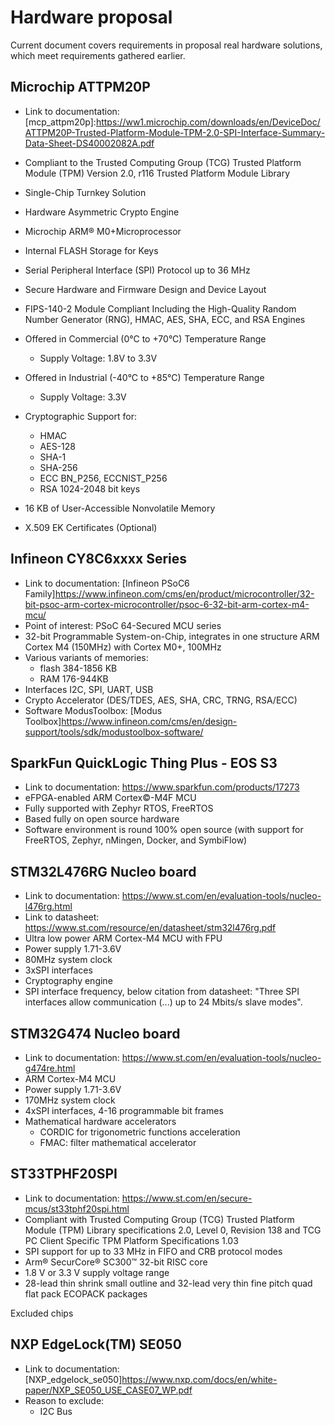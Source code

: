 # Hardware proposal

Current document covers requirements in proposal real hardware solutions,
which meet requirements gathered earlier.

## Microchip ATTPM20P

* Link to documentation: [mcp_attpm20p]:<https://ww1.microchip.com/downloads/en/DeviceDoc/ATTPM20P-Trusted-Platform-Module-TPM-2.0-SPI-Interface-Summary-Data-Sheet-DS40002082A.pdf>
* Compliant to the Trusted Computing Group (TCG) Trusted Platform Module (TPM)
Version 2.0, r116 Trusted Platform Module Library
* Single-Chip Turnkey Solution
* Hardware Asymmetric Crypto Engine
* Microchip ARM® M0+Microprocessor
* Internal FLASH Storage for Keys
* Serial Peripheral Interface (SPI) Protocol up to 36 MHz
* Secure Hardware and Firmware Design and Device Layout
* FIPS-140-2 Module Compliant Including the High-Quality Random Number
Generator (RNG), HMAC, AES, SHA, ECC, and RSA Engines

* Offered in Commercial (0°C to +70°C) Temperature Range
  * Supply Voltage: 1.8V to 3.3V
* Offered in Industrial (-40°C to +85°C) Temperature Range
  * Supply Voltage: 3.3V
* Cryptographic Support for:
  * HMAC
  * AES-128
  * SHA-1
  * SHA-256
  * ECC BN_P256, ECCNIST_P256
  * RSA 1024-2048 bit keys
* 16 KB of User-Accessible Nonvolatile Memory
* X.509 EK Certificates (Optional)

## Infineon CY8C6xxxx Series

* Link to documentation: [Infineon PSoC6 Family]<https://www.infineon.com/cms/en/product/microcontroller/32-bit-psoc-arm-cortex-microcontroller/psoc-6-32-bit-arm-cortex-m4-mcu/>
* Point of interest: PSoC 64-Secured MCU series
* 32-bit Programmable System-on-Chip, integrates in one structure
ARM Cortex M4 (150MHz) with Cortex M0+, 100MHz
* Various variants of memories:
  * flash 384-1856 KB
  * RAM 176-944KB
* Interfaces I2C, SPI, UART, USB
* Crypto Accelerator (DES/TDES, AES, SHA, CRC, TRNG, RSA/ECC)
* Software ModusToolbox: [Modus Toolbox]<https://www.infineon.com/cms/en/design-support/tools/sdk/modustoolbox-software/>

## SparkFun QuickLogic Thing Plus - EOS S3

* Link to documentation: <https://www.sparkfun.com/products/17273>
* eFPGA-enabled ARM  Cortex©-M4F MCU
* Fully supported with Zephyr RTOS, FreeRTOS
* Based fully on open source hardware
* Software environment is round 100% open source
(with support for FreeRTOS, Zephyr, nMingen, Docker, and SymbiFlow)

## STM32L476RG Nucleo board

* Link to documentation: <https://www.st.com/en/evaluation-tools/nucleo-l476rg.html>
* Link to datasheet: <https://www.st.com/resource/en/datasheet/stm32l476rg.pdf>
* Ultra low power ARM Cortex-M4 MCU with FPU
* Power supply 1.71-3.6V
* 80MHz system clock
* 3xSPI interfaces
* Cryptography engine
* SPI interface frequency, below citation from datasheet:
"Three SPI interfaces allow communication (...) up to 24 Mbits/s
slave modes".

## STM32G474 Nucleo board

* Link to documentation: <https://www.st.com/en/evaluation-tools/nucleo-g474re.html>
* ARM Cortex-M4 MCU
* Power supply 1.71-3.6V
* 170MHz system clock
* 4xSPI interfaces, 4-16 programmable bit frames
* Mathematical hardware accelerators
  * CORDIC for trigonometric functions acceleration
  * FMAC: filter mathematical accelerator

## ST33TPHF20SPI

* Link to documentation: <https://www.st.com/en/secure-mcus/st33tphf20spi.html>
* Compliant with Trusted Computing Group (TCG) Trusted Platform Module (TPM)
Library specifications 2.0, Level 0, Revision 138 and TCG PC Client Specific
TPM Platform Specifications 1.03 
* SPI support for up to 33 MHz in FIFO and CRB protocol modes
* Arm® SecurCore® SC300™ 32-bit RISC core
* 1.8 V or 3.3 V supply voltage range 
* 28-lead thin shrink small outline and 32-lead very thin fine pitch quad flat
pack ECOPACK packages 

Excluded chips

## NXP EdgeLock(TM) SE050

* Link to documentation: [NXP_edgelock_se050]<https://www.nxp.com/docs/en/white-paper/NXP_SE050_USE_CASE07_WP.pdf>
* Reason to exclude:
  * I2C Bus
